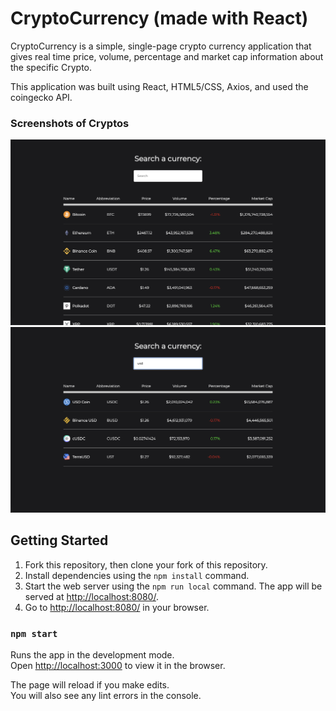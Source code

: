 # CryptoCurrency (made with React)

CryptoCurrency is a simple, single-page crypto currency application that gives real time price, volume, percentage and market cap information about the specific Crypto. 

This application was built using React, HTML5/CSS, Axios, and used the coingecko API.




### Screenshots of Cryptos

!["Screenshot of 100 crypto currencies"](https://github.com/Yourthy/CryptoCurrency/blob/master/docs/Screen%20Shot%202021-04-01%20at%201.23.45%20PM.png?raw=true)
!["Screenshot of all results for usd crypto search"](https://github.com/Yourthy/CryptoCurrency/blob/master/docs/Screen%20Shot%202021-04-01%20at%201.24.01%20PM.png?raw=true)


## Getting Started

1. Fork this repository, then clone your fork of this repository.
2. Install dependencies using the `npm install` command.
3. Start the web server using the `npm run local` command. The app will be served at <http://localhost:8080/>.
4. Go to <http://localhost:8080/> in your browser.


### `npm start`

Runs the app in the development mode.\
Open [http://localhost:3000](http://localhost:3000) to view it in the browser.

The page will reload if you make edits.\
You will also see any lint errors in the console.

